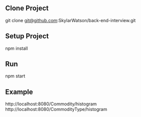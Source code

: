 ## Clone Project

git clone git@github.com:SkylarWatson/back-end-interview.git

## Setup Project

npm install

## Run

npm start

## Example

http://localhost:8080/Commodity/histogram
http://localhost:8080/CommodityType/histogram
